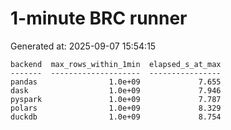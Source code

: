 # 1-minute BRC runner

Generated at: 2025-09-07 15:54:15

```text
backend  max_rows_within_1min  elapsed_s_at_max
-------  --------------------  ----------------
pandas                1.0e+09             7.655
dask                  1.0e+09             7.946
pyspark               1.0e+09             7.787
polars                1.0e+09             8.329
duckdb                1.0e+09             8.754
```
